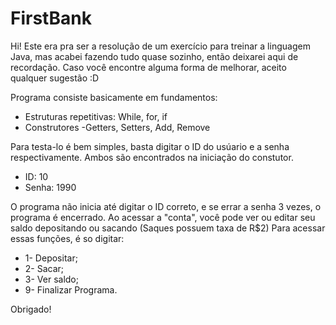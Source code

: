 # FirstBank
Hi! 
Este era pra ser a resolução de um exercício para treinar a linguagem Java, mas acabei fazendo tudo quase sozinho, então deixarei aqui de recordação.
Caso você encontre alguma forma de melhorar, aceito qualquer sugestão :D

Programa consiste basicamente em fundamentos:
- Estruturas repetitivas: While, for, if
- Construtores
-Getters, Setters, Add, Remove


Para testa-lo é bem simples, basta digitar o ID do usúario e a senha respectivamente. Ambos são encontrados na iniciação do constutor.
* ID: 10
* Senha: 1990

O programa não inicia até digitar o ID correto, e se errar a senha 3 vezes, o programa é encerrado.
Ao acessar a "conta", você pode ver ou editar seu saldo depositando ou sacando (Saques possuem taxa de R$2)
Para acessar essas funções, é so digitar:
- 1- Depositar;
- 2- Sacar;
- 3- Ver saldo;
- 9- Finalizar Programa.

Obrigado!

